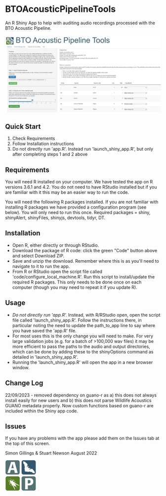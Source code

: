 # BTOAcousticPipelineTools
An R Shiny App to help with auditing audio recordings processed with the BTO Acoustic Pipeline.

![Screenshot](https://github.com/BritishTrustForOrnithology/BTOAcousticPipelineTools/blob/main/www/screengrab01.jpg)

## Quick Start

1. Check Requirements
2. Follow Installation instructions
3. Do not directly run 'app.R'. Instead run 'launch_shiny_app.R', but only after completing steps 1 and 2 above


## Requirements

You will need R installed on your computer. We have tested the app on R versions 3.6.1 and 4.2. You do not need to have RStudio installed but if you are familiar with it this may be an easier way to run the code.

You will need the following R packages installed. If you are not familiar with installing R packages we have provided a configuration program (see below). You will only need to run this once. Required packages = shiny, shinyAlert, shinyFiles, shinyjs, devtools, tidyr, DT.


## Installation

* Open R, either directly or through RStudio.
* Download the package of R code: click the green "Code" button above and select Download ZIP. 
* Save and unzip the download. Remember where this is as you'll need to navigate to it to run the app.
* From R or RStudio open the script file called 'code/configure_local_machine.R'. Run this script to install/update the required R packages. This only needs to be done once on each computer (though you may need to repeat it if you update R).


## Usage

* *Do not directly run 'app.R'.* Instead, with R/RStudio open, open the script file called 'launch_shiny_app.R'. Follow the instructions there, in particular noting the need to update the path_to_app line to say where you have saved the 'app.R' file. 
* For most uses this is the only change you will need to make. For very large validation jobs (e.g. for a batch of >100,000 wav files) it may be more efficient to pass the paths to the audio and output directories, which can be done by adding these to the shinyOptions command as detailed in 'launch_shiny_app.R'.
* Running the 'launch_shiny_app.R' will open the app in a new browser window.


## Change Log

22/09/2023 - removed dependency on guano-r as a) this does not always install easily for new users and b) this does not parse Wildlife Acoustics GUANO metadata properly. Now custom functions based on guano-r are included within the Shiny app code.


## Issues

If you have any problems with the app please add them on the Issues tab at the top of this screen.

Simon Gillings & Stuart Newson
August 2022

![APlogo](https://github.com/BritishTrustForOrnithology/BTOAcousticPipelineTools/blob/main/www/APlogo100px.png)



